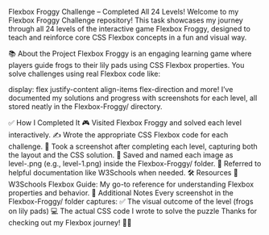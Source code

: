 Flexbox Froggy Challenge – Completed All 24 Levels!
Welcome to my Flexbox Froggy Challenge repository! This task showcases my journey through all 24 levels of the interactive game Flexbox Froggy, designed to teach and reinforce core CSS Flexbox concepts in a fun and visual way.

📚 About the Project
Flexbox Froggy is an engaging learning game where players guide frogs to their lily pads using CSS Flexbox properties. You solve challenges using real Flexbox code like:

display: flex
justify-content
align-items
flex-direction
and more!
I’ve documented my solutions and progress with screenshots for each level, all stored neatly in the Flexbox-Froggy/ directory.

✅ How I Completed It
🎮 Visited Flexbox Froggy and solved each level interactively.
✍️ Wrote the appropriate CSS Flexbox code for each challenge.
📸 Took a screenshot after completing each level, capturing both the layout and the CSS solution.
📁 Saved and named each image as level-<number>.png (e.g., level-1.png) inside the Flexbox-Froggy/ folder.
📖 Referred to helpful documentation like W3Schools when needed.
🛠️ Resources
📘 W3Schools Flexbox Guide: My go-to reference for understanding Flexbox properties and behavior.
📝 Additional Notes
Every screenshot in the Flexbox-Froggy/ folder captures:
✅ The visual outcome of the level (frogs on lily pads)
💻 The actual CSS code I wrote to solve the puzzle
Thanks for checking out my Flexbox journey! 🌱🐸
